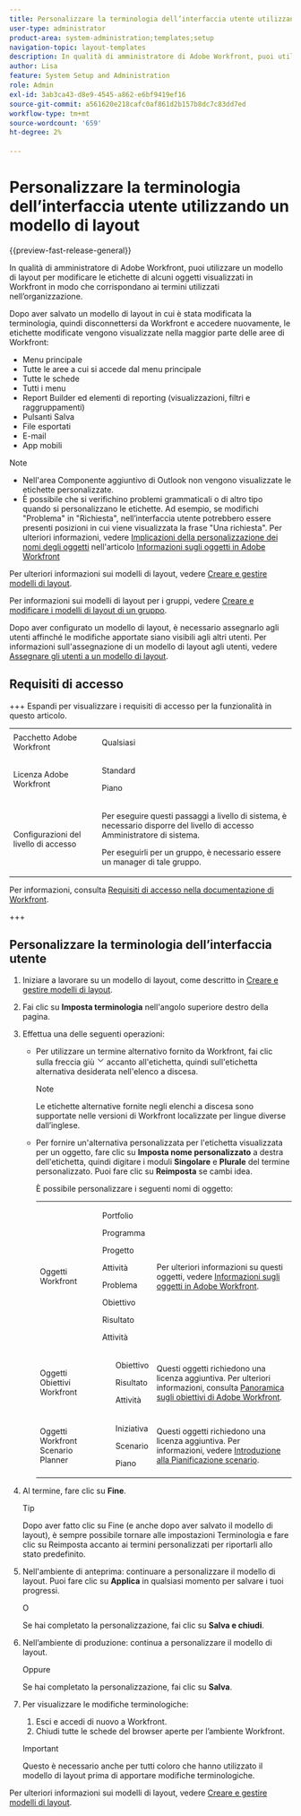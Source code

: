 ```yaml
---
title: Personalizzare la terminologia dell’interfaccia utente utilizzando un modello di layout
user-type: administrator
product-area: system-administration;templates;setup
navigation-topic: layout-templates
description: In qualità di amministratore di Adobe Workfront, puoi utilizzare un modello di layout per modificare le etichette di alcuni oggetti visualizzati in Workfront in modo che corrispondano ai termini utilizzati nell’organizzazione.
author: Lisa
feature: System Setup and Administration
role: Admin
exl-id: 3ab3ca43-d8e9-4545-a862-e6bf9419ef16
source-git-commit: a561620e218cafc0af861d2b157b8dc7c83dd7ed
workflow-type: tm+mt
source-wordcount: '659'
ht-degree: 2%

---
```


# Personalizzare la terminologia dell’interfaccia utente utilizzando un modello di layout

{{preview-fast-release-general}}

In qualità di amministratore di Adobe Workfront, puoi utilizzare un modello di layout per modificare le etichette di alcuni oggetti visualizzati in Workfront in modo che corrispondano ai termini utilizzati nell’organizzazione.

Dopo aver salvato un modello di layout in cui è stata modificata la terminologia, quindi disconnettersi da Workfront e accedere nuovamente, le etichette modificate vengono visualizzate nella maggior parte delle aree di Workfront:

* Menu principale
* Tutte le aree a cui si accede dal menu principale
* Tutte le schede
* Tutti i menu
* Report Builder ed elementi di reporting (visualizzazioni, filtri e raggruppamenti)
* Pulsanti Salva
* File esportati
* E-mail
* App mobili

>[!NOTE]
>
>* Nell&#39;area Componente aggiuntivo di Outlook non vengono visualizzate le etichette personalizzate.
>* È possibile che si verifichino problemi grammaticali o di altro tipo quando si personalizzano le etichette. Ad esempio, se modifichi &quot;Problema&quot; in &quot;Richiesta&quot;, nell’interfaccia utente potrebbero essere presenti posizioni in cui viene visualizzata la frase &quot;Una richiesta&quot;. Per ulteriori informazioni, vedere [Implicazioni della personalizzazione dei nomi degli oggetti](../../../workfront-basics/navigate-workfront/workfront-navigation/understand-objects.md#implications-of-customizing-object-names) nell&#39;articolo [Informazioni sugli oggetti in Adobe Workfront](../../../workfront-basics/navigate-workfront/workfront-navigation/understand-objects.md)
>

Per ulteriori informazioni sui modelli di layout, vedere [Creare e gestire modelli di layout](../../../administration-and-setup/customize-workfront/use-layout-templates/create-and-manage-layout-templates.md).

Per informazioni sui modelli di layout per i gruppi, vedere [Creare e modificare i modelli di layout di un gruppo](../../../administration-and-setup/manage-groups/work-with-group-objects/create-and-modify-a-groups-layout-templates.md).

Dopo aver configurato un modello di layout, è necessario assegnarlo agli utenti affinché le modifiche apportate siano visibili agli altri utenti. Per informazioni sull&#39;assegnazione di un modello di layout agli utenti, vedere [Assegnare gli utenti a un modello di layout](../use-layout-templates/assign-users-to-layout-template.md).

## Requisiti di accesso

+++ Espandi per visualizzare i requisiti di accesso per la funzionalità in questo articolo.

<table style="table-layout:auto"> 
 <col> 
 <col> 
 <tbody> 
  <tr> 
   <td>Pacchetto Adobe Workfront</td> 
   <td><p>Qualsiasi</p></td> 
  </tr> 
  <tr> 
   <td>Licenza Adobe Workfront</td> 
   <td><p>Standard</p>
       <p>Piano</p></td>
  </tr> 
  </tr> 
  <tr> 
   <td>Configurazioni del livello di accesso</td> 
   <td> <p>Per eseguire questi passaggi a livello di sistema, è necessario disporre del livello di accesso Amministratore di sistema.</p>
        <p>Per eseguirli per un gruppo, è necessario essere un manager di tale gruppo.</p> </td> 
  </tr> 
 </tbody> 
</table>

Per informazioni, consulta [Requisiti di accesso nella documentazione di Workfront](/help/quicksilver/administration-and-setup/add-users/access-levels-and-object-permissions/access-level-requirements-in-documentation.md).

+++

## Personalizzare la terminologia dell’interfaccia utente

1. Iniziare a lavorare su un modello di layout, come descritto in [Creare e gestire modelli di layout](../../../administration-and-setup/customize-workfront/use-layout-templates/create-and-manage-layout-templates.md).
1. Fai clic su **Imposta terminologia** nell&#39;angolo superiore destro della pagina.
1. Effettua una delle seguenti operazioni:

   * Per utilizzare un termine alternativo fornito da Workfront, fai clic sulla freccia giù ![freccia giù](assets/dropdown-arrow.png) accanto all&#39;etichetta, quindi sull&#39;etichetta alternativa desiderata nell&#39;elenco a discesa.

     >[!NOTE]
     >
     >Le etichette alternative fornite negli elenchi a discesa sono supportate nelle versioni di Workfront localizzate per lingue diverse dall’inglese.

   * Per fornire un&#39;alternativa personalizzata per l&#39;etichetta visualizzata per un oggetto, fare clic su **Imposta nome personalizzato** a destra dell&#39;etichetta, quindi digitare i moduli **Singolare** e **Plurale** del termine personalizzato. Puoi fare clic su **Reimposta** se cambi idea.

     È possibile personalizzare i seguenti nomi di oggetto:

     <table style="table-layout:auto">
      <col>
      <col>
      <col>
      <tbody>
       <tr>
        <td role="rowheader"><p>Oggetti Workfront</p></td>
        <td>
          <p>Portfolio</p>
          <p>Programma</p>
          <p>Progetto</p>
          <p>Attività</p>
          <p>Problema</p>
          <p>Obiettivo</p>
          <p>Risultato</p>
          <p>Attività</p>
         </ul></td>
        <td><p>Per ulteriori informazioni su questi oggetti, vedere <a href="../../../workfront-basics/navigate-workfront/workfront-navigation/understand-objects.md" class="MCXref xref">Informazioni sugli oggetti in Adobe Workfront</a>.</p></td>
       </tr>
       <tr>
        <td role="rowheader"><p>Oggetti Obiettivi Workfront</p></td>
        <td>
         <ul>
          <p>Obiettivo</p>
          <p>Risultato</p>
          <p>Attività</p>
         </ul></td>
        <td><p>Questi oggetti richiedono una licenza aggiuntiva. Per ulteriori informazioni, consulta <a href="../../../workfront-goals/goal-management/wf-goals-overview.md" class="MCXref xref">Panoramica sugli obiettivi di Adobe Workfront</a>.</p></td>
       </tr>
       <tr data-mc-conditions="">
        <td role="rowheader"><p>Oggetti Workfront Scenario Planner</p></td>
        <td>
         <ul>
          <p>Iniziativa</p>
          <p>Scenario</p>
          <p>Piano </p>
         </ul></td>
        <td><p>Questi oggetti richiedono una licenza aggiuntiva. Per informazioni, vedere <a href="../../../scenario-planner/get-started-with-scenario-planning.md" class="MCXref xref">Introduzione alla Pianificazione scenario</a>.</p></td>
       </tr>
      </tbody>
     </table>

1. Al termine, fare clic su **Fine**.

   >[!TIP]
   >
   >Dopo aver fatto clic su Fine (e anche dopo aver salvato il modello di layout), è sempre possibile tornare alle impostazioni Terminologia e fare clic su Reimposta accanto ai termini personalizzati per riportarli allo stato predefinito.

1. <span class="preview">Nell&#39;ambiente di anteprima: continuare a personalizzare il modello di layout. Puoi fare clic su **Applica** in qualsiasi momento per salvare i tuoi progressi.</span>

   <span class="preview">O</span>

   <span class="preview">Se hai completato la personalizzazione, fai clic su **Salva e chiudi**.</span>

1. Nell’ambiente di produzione: continua a personalizzare il modello di layout.

   Oppure

   Se hai completato la personalizzazione, fai clic su **Salva**.

1. Per visualizzare le modifiche terminologiche:

   1. Esci e accedi di nuovo a Workfront.
   1. Chiudi tutte le schede del browser aperte per l’ambiente Workfront.

   >[!IMPORTANT]
   >
   >Questo è necessario anche per tutti coloro che hanno utilizzato il modello di layout prima di apportare modifiche terminologiche.

Per ulteriori informazioni sui modelli di layout, vedere [Creare e gestire modelli di layout](../../../administration-and-setup/customize-workfront/use-layout-templates/create-and-manage-layout-templates.md).
